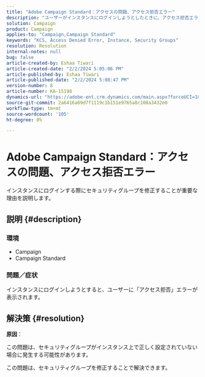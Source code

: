 ```yaml
---
title: "Adobe Campaign Standard：アクセスの問題、アクセス拒否エラー"
description: "ユーザーがインスタンスにログインしようとしたときに、アクセス拒否エラーが発生する理由を説明します。"
solution: Campaign
product: Campaign
applies-to: "Campaign,Campaign Standard"
keywords: "KCS, Access Denied Error, Instance, Security Groups"
resolution: Resolution
internal-notes: null
bug: false
article-created-by: Eshaa Tiwari
article-created-date: "2/2/2024 5:05:06 PM"
article-published-by: Eshaa Tiwari
article-published-date: "2/2/2024 5:08:47 PM"
version-number: 8
article-number: KA-15198
dynamics-url: "https://adobe-ent.crm.dynamics.com/main.aspx?forceUCI=1&pagetype=entityrecord&etn=knowledgearticle&id=d983e134-edc1-ee11-9079-6045bd006268"
source-git-commit: 2a6416a69d7f1119c1b151e9765a8c108a3432e0
workflow-type: tm+mt
source-wordcount: '105'
ht-degree: 8%

---
```


# Adobe Campaign Standard：アクセスの問題、アクセス拒否エラー


インスタンスにログインする際にセキュリティグループを修正することが重要な理由を説明します。

## 説明 {#description}


### <b>環境</b>

- Campaign
- Campaign Standard


### <b>問題／症状</b>

インスタンスにログインしようとすると、ユーザーに「アクセス拒否」エラーが表示されます。


## 解決策 {#resolution}




<b>原因</b>：

この問題は、セキュリティグループがインスタンス上で正しく設定されていない場合に発生する可能性があります。



この問題は、セキュリティグループを修正することで解決できます。
